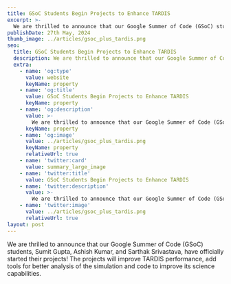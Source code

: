 ```yaml
---
title: GSoC Students Begin Projects to Enhance TARDIS
excerpt: >-
  We are thrilled to announce that our Google Summer of Code (GSoC) students, Sumit Gupta, Ashish Kumar, and Sarthak Srivastava, have officially started their projects! The projects will improve TARDIS performance, add tools for better analysis of the simulation and code to improve its science capabilities.
publishDate: 27th May, 2024
thumb_image: ../articles/gsoc_plus_tardis.png
seo:
  title: GSoC Students Begin Projects to Enhance TARDIS
  description: We are thrilled to announce that our Google Summer of Code (GSoC) students, Sumit Gupta, Ashish Kumar, and Sarthak Srivastava, have officially started their projects! The projects will improve TARDIS performance, add tools for better analysis of the simulation and code to improve its science capabilities.
  extra:
    - name: 'og:type'
      value: website
      keyName: property
    - name: 'og:title'
      value: GSoC Students Begin Projects to Enhance TARDIS
      keyName: property
    - name: 'og:description'
      value: >-
        We are thrilled to announce that our Google Summer of Code (GSoC) students, Sumit Gupta, Ashish Kumar, and Sarthak Srivastava, have officially started their projects! The projects will improve TARDIS performance, add tools for better analysis of the simulation and code to improve its science capabilities.
      keyName: property
    - name: 'og:image'
      value: ../articles/gsoc_plus_tardis.png
      keyName: property
      relativeUrl: true
    - name: 'twitter:card'
      value: summary_large_image
    - name: 'twitter:title'
      value: GSoC Students Begin Projects to Enhance TARDIS
    - name: 'twitter:description'
      value: >-
        We are thrilled to announce that our Google Summer of Code (GSoC) students, Sumit Gupta, Ashish Kumar, and Sarthak Srivastava, have officially started their projects! The projects will improve TARDIS performance, add tools for better analysis of the simulation and code to improve its science capabilities.
    - name: 'twitter:image'
      value: ../articles/gsoc_plus_tardis.png
      relativeUrl: true
layout: post
---
```


We are thrilled to announce that our Google Summer of Code (GSoC) students, Sumit Gupta, Ashish Kumar, and Sarthak Srivastava, have officially started their projects! The projects will improve TARDIS performance, add tools for better analysis of the simulation and code to improve its science capabilities.



